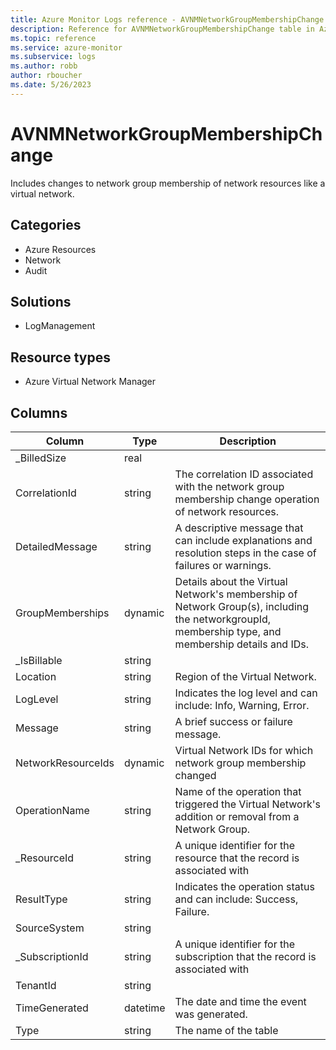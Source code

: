 ```yaml
---
title: Azure Monitor Logs reference - AVNMNetworkGroupMembershipChange
description: Reference for AVNMNetworkGroupMembershipChange table in Azure Monitor Logs.
ms.topic: reference
ms.service: azure-monitor
ms.subservice: logs
ms.author: robb
author: rboucher
ms.date: 5/26/2023
---
```


# AVNMNetworkGroupMembershipChange

 Includes changes to network group membership of network resources like a virtual network.

## Categories

- Azure Resources
- Network
- Audit
## Solutions

- LogManagement
## Resource types

- Azure Virtual Network Manager




## Columns

| Column | Type | Description |
| --- | --- | --- |
| _BilledSize | real |  |
| CorrelationId | string | The correlation ID associated with the network group membership change operation of network resources. |
| DetailedMessage | string | A descriptive message that can include explanations and resolution steps in the case of failures or warnings. |
| GroupMemberships | dynamic | Details about the Virtual Network's membership of Network Group(s), including the networkgroupId, membership type, and membership details and IDs. |
| _IsBillable | string |  |
| Location | string | Region of the Virtual Network. |
| LogLevel | string | Indicates the log level and can include: Info, Warning, Error. |
| Message | string | A brief success or failure message. |
| NetworkResourceIds | dynamic | Virtual Network IDs for which network group membership changed |
| OperationName | string |  Name of the operation that triggered the Virtual Network's addition or removal from a Network Group. |
| _ResourceId | string | A unique identifier for the resource that the record is associated with |
| ResultType | string | Indicates the operation status and can include: Success, Failure. |
| SourceSystem | string |  |
| _SubscriptionId | string | A unique identifier for the subscription that the record is associated with |
| TenantId | string |  |
| TimeGenerated | datetime |  The date and time the event was generated. |
| Type | string | The name of the table |
